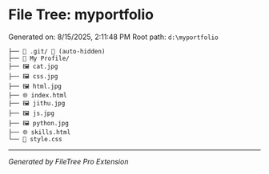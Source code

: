 # File Tree: myportfolio

Generated on: 8/15/2025, 2:11:48 PM
Root path: `d:\myportfolio`

```
├── 📁 .git/ 🚫 (auto-hidden)
├── 📁 My Profile/
├── 🖼️ cat.jpg
├── 🖼️ css.jpg
├── 🖼️ html.jpg
├── 🌐 index.html
├── 🖼️ jithu.jpg
├── 🖼️ js.jpg
├── 🖼️ python.jpg
├── 🌐 skills.html
└── 🎨 style.css
```

---
*Generated by FileTree Pro Extension*